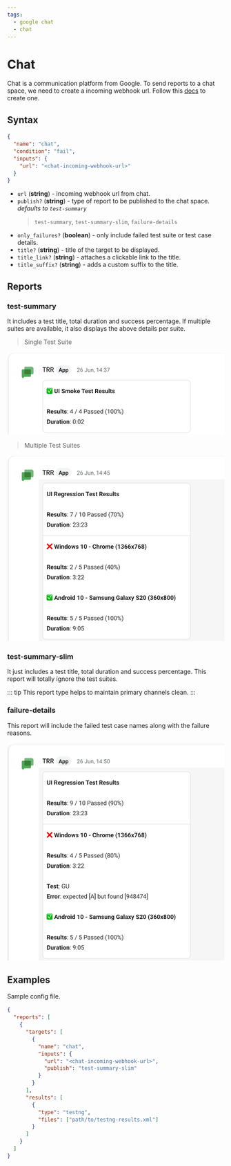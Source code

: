 ```yaml
---
tags:
  - google chat
  - chat
---
```


# Chat

Chat is a communication platform from Google. To send reports to a chat space, we need to create a incoming webhook url. Follow this [docs](https://developers.google.com/chat/how-tos/webhooks#create_a_webhook) to create one.

## Syntax

```json
{
  "name": "chat",
  "condition": "fail",
  "inputs": {
    "url": "<chat-incoming-webhook-url>"
  }
}
```

- `url` (**string**) - incoming webhook url from chat.
- `publish?` (**string**) - type of report to be published to the chat space. *defaults to `test-summary`*
  > `test-summary`, `test-summary-slim`, `failure-details`
- `only_failures?` (**boolean**) - only include failed test suite or test case details.
- `title?` (**string**) - title of the target to be displayed.
- `title_link?` (**string**) - attaches a clickable link to the title.
- `title_suffix?` (**string**) - adds a custom suffix to the title.

## Reports

### test-summary

It includes a test title, total duration and success percentage. If multiple suites are available, it also displays the above details per suite.

> Single Test Suite

![single-suite](../assets/images/chat/chat-test-summary-single-suite.png)

> Multiple Test Suites

![multiple-suite](../assets/images/chat/chat-test-summary-multiple-suites.png)

### test-summary-slim

It just includes a test title, total duration and success percentage. This report will totally ignore the test suites.

::: tip
This report type  helps to maintain primary channels clean.
:::

### failure-details

This report will include the failed test case names along with the failure reasons.

![failure-details](../assets/images/chat/chat-failure-details.png)

## Examples

Sample config file.

```json {5-11}
{
  "reports": [
    {
      "targets": [
        {
          "name": "chat",
          "inputs": {
            "url": "<chat-incoming-webhook-url>",
            "publish": "test-summary-slim"
          }
        }
      ],
      "results": [
        {
          "type": "testng",
          "files": ["path/to/testng-results.xml"]
        }
      ]
    }
  ]
}
```
